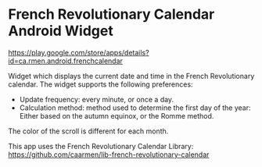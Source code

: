 French Revolutionary Calendar Android Widget
============================================

https://play.google.com/store/apps/details?id=ca.rmen.android.frenchcalendar

Widget which displays the current date and time in the French Revolutionary calendar. The widget supports the following preferences:
* Update frequency: every minute, or once a day.
* Calculation method: method used to determine the first day of the year: Either based on the autumn equinox, or the Romme method.

The color of the scroll is different for each month.


This app uses the French Revolutionary Calendar Library: https://github.com/caarmen/lib-french-revolutionary-calendar
